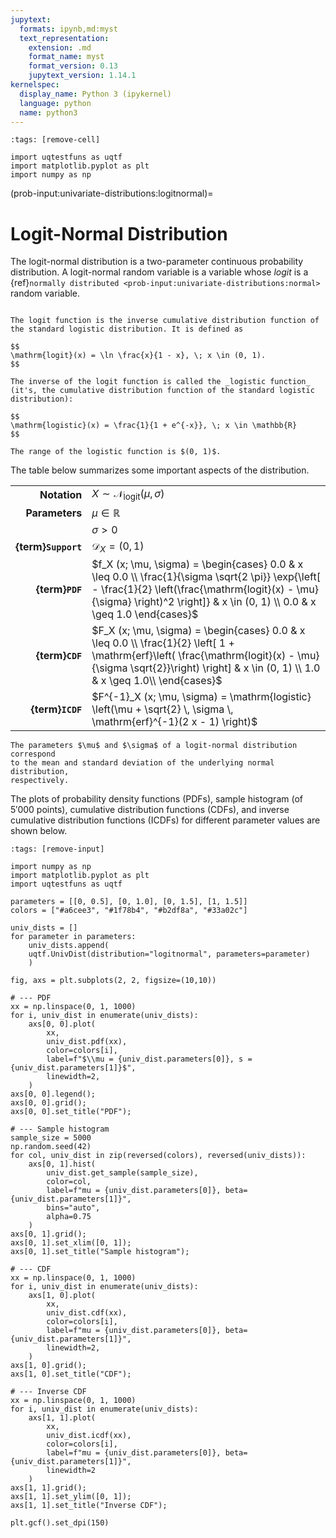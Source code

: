 ```yaml
---
jupytext:
  formats: ipynb,md:myst
  text_representation:
    extension: .md
    format_name: myst
    format_version: 0.13
    jupytext_version: 1.14.1
kernelspec:
  display_name: Python 3 (ipykernel)
  language: python
  name: python3
---
```


```{code-cell} ipython3
:tags: [remove-cell]

import uqtestfuns as uqtf
import matplotlib.pyplot as plt
import numpy as np
```

(prob-input:univariate-distributions:logitnormal)=
# Logit-Normal Distribution

The logit-normal distribution is a two-parameter continuous probability distribution.
A logit-normal random variable is a variable whose _logit_ is
a {ref}`normally distributed <prob-input:univariate-distributions:normal>` 
random variable.

```{admonition} Logit and logistic function

The logit function is the inverse cumulative distribution function of
the standard logistic distribution. It is defined as

$$
\mathrm{logit}(x) = \ln \frac{x}{1 - x}, \; x \in (0, 1).	
$$

The inverse of the logit function is called the _logistic function_
(it's, the cumulative distribution function of the standard logistic
distribution):

$$
\mathrm{logistic}(x) = \frac{1}{1 + e^{-x}}, \; x \in \mathbb{R}
$$

The range of the logistic function is $(0, 1)$.
```

The table below summarizes some important aspects of the distribution.

|                      |                                                                                                                                                                                                                                   |
|---------------------:|-----------------------------------------------------------------------------------------------------------------------------------------------------------------------------------------------------------------------------------|
|         **Notation** | $X \sim \mathcal{N}_{\mathrm{logit}}(\mu, \sigma)$                                                                                                                                                                                |
|       **Parameters** | $\mu \in \mathbb{R}$                                                                                                                                                                                                              |
|                      | $\sigma > 0$                                                                                                                                                                                                                      |
|  **{term}`Support`** | $\mathcal{D}_X = (0, 1)$                                                                                                                                                                                                          |
|      **{term}`PDF`** | $f_X (x; \mu, \sigma) = \begin{cases} 0.0 & x \leq 0.0 \\ \frac{1}{\sigma \sqrt{2 \pi}} \exp{\left[ - \frac{1}{2} \left(\frac{\mathrm{logit}(x) - \mu}{\sigma} \right)^2 \right]} & x \in (0, 1) \\ 0.0 & x \geq 1.0 \end{cases}$ |
|      **{term}`CDF`** | $F_X (x; \mu, \sigma) = \begin{cases} 0.0 & x \leq 0.0 \\ \frac{1}{2} \left[ 1 + \mathrm{erf}\left( \frac{\mathrm{logit}(x) - \mu}{\sigma \sqrt{2}}\right) \right] & x \in (0, 1) \\ 1.0 & x \geq 1.0\\ \end{cases}$              |
|     **{term}`ICDF`** | $F^{-1}_X (x; \mu, \sigma) = \mathrm{logistic} \left(\mu + \sqrt{2} \, \sigma \, \mathrm{erf}^{-1}(2 x - 1) \right)$                                                                                                              |

```{note}
The parameters $\mu$ and $\sigma$ of a logit-normal distribution correspond
to the mean and standard deviation of the underlying normal distribution,
respectively.
```

The plots of probability density functions (PDFs),
sample histogram (of $5'000$ points),
cumulative distribution functions (CDFs),
and inverse cumulative distribution functions (ICDFs) for different parameter
values are shown below.

```{code-cell} ipython3
:tags: [remove-input]

import numpy as np
import matplotlib.pyplot as plt
import uqtestfuns as uqtf

parameters = [[0, 0.5], [0, 1.0], [0, 1.5], [1, 1.5]]
colors = ["#a6cee3", "#1f78b4", "#b2df8a", "#33a02c"]

univ_dists = []
for parameter in parameters:
    univ_dists.append(
    uqtf.UnivDist(distribution="logitnormal", parameters=parameter)
    )

fig, axs = plt.subplots(2, 2, figsize=(10,10))

# --- PDF
xx = np.linspace(0, 1, 1000)
for i, univ_dist in enumerate(univ_dists):
    axs[0, 0].plot(
        xx,
        univ_dist.pdf(xx),
        color=colors[i],
        label=f"$\\mu = {univ_dist.parameters[0]}, s = {univ_dist.parameters[1]}$",
        linewidth=2,
    )
axs[0, 0].legend();
axs[0, 0].grid();
axs[0, 0].set_title("PDF");

# --- Sample histogram
sample_size = 5000
np.random.seed(42)
for col, univ_dist in zip(reversed(colors), reversed(univ_dists)):
    axs[0, 1].hist(
        univ_dist.get_sample(sample_size),
        color=col,
        label=f"mu = {univ_dist.parameters[0]}, beta={univ_dist.parameters[1]}",
        bins="auto",
        alpha=0.75
    )
axs[0, 1].grid();
axs[0, 1].set_xlim([0, 1]);
axs[0, 1].set_title("Sample histogram");

# --- CDF
xx = np.linspace(0, 1, 1000)
for i, univ_dist in enumerate(univ_dists):
    axs[1, 0].plot(
        xx,
        univ_dist.cdf(xx),
        color=colors[i],
        label=f"mu = {univ_dist.parameters[0]}, beta={univ_dist.parameters[1]}",
        linewidth=2,
    )
axs[1, 0].grid();
axs[1, 0].set_title("CDF");

# --- Inverse CDF
xx = np.linspace(0, 1, 1000)
for i, univ_dist in enumerate(univ_dists):
    axs[1, 1].plot(
        xx,
        univ_dist.icdf(xx),
        color=colors[i],
        label=f"mu = {univ_dist.parameters[0]}, beta={univ_dist.parameters[1]}",
        linewidth=2
    )
axs[1, 1].grid();
axs[1, 1].set_ylim([0, 1]);
axs[1, 1].set_title("Inverse CDF");

plt.gcf().set_dpi(150)
```